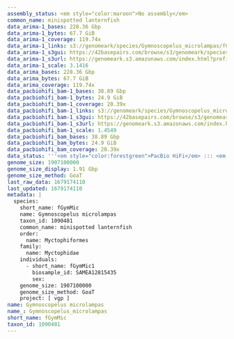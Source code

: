 ```yaml
---
assembly_status: <em style="color:maroon">No assembly</em>
common_name: minispotted lanternfish
data_arima-1_bases: 228.36 Gbp
data_arima-1_bytes: 67.7 GiB
data_arima-1_coverage: 119.74x
data_arima-1_links: s3://genomeark/species/Gymnoscopelus_microlampas/fGymMic1/genomic_data/arima/<br>
data_arima-1_s3gui: https://42basepairs.com/browse/s3/genomeark/species/Gymnoscopelus_microlampas/fGymMic1/genomic_data/arima/
data_arima-1_s3url: https://genomeark.s3.amazonaws.com/index.html?prefix=species/Gymnoscopelus_microlampas/fGymMic1/genomic_data/arima/
data_arima-1_scale: 3.1416
data_arima_bases: 228.36 Gbp
data_arima_bytes: 67.7 GiB
data_arima_coverage: 119.74x
data_pacbiohifi_bam-1_bases: 38.89 Gbp
data_pacbiohifi_bam-1_bytes: 24.9 GiB
data_pacbiohifi_bam-1_coverage: 20.39x
data_pacbiohifi_bam-1_links: s3://genomeark/species/Gymnoscopelus_microlampas/fGymMic1/genomic_data/pacbio_hifi/<br>
data_pacbiohifi_bam-1_s3gui: https://42basepairs.com/browse/s3/genomeark/species/Gymnoscopelus_microlampas/fGymMic1/genomic_data/pacbio_hifi/
data_pacbiohifi_bam-1_s3url: https://genomeark.s3.amazonaws.com/index.html?prefix=species/Gymnoscopelus_microlampas/fGymMic1/genomic_data/pacbio_hifi/
data_pacbiohifi_bam-1_scale: 1.4549
data_pacbiohifi_bam_bases: 38.89 Gbp
data_pacbiohifi_bam_bytes: 24.9 GiB
data_pacbiohifi_bam_coverage: 20.39x
data_status: '''<em style="color:forestgreen">PacBio HiFi</em> ::: <em style="color:forestgreen">Arima</em>'''
genome_size: 1907100000
genome_size_display: 1.91 Gbp
genome_size_method: GoaT
last_raw_data: 1679174110
last_updated: 1679174110
metadata: |
  species:
    short_name: fGymMic
    name: Gymnoscopelus microlampas
    taxon_id: 1090481
    common_name: minispotted lanternfish
    order:
      name: Myctophiformes
    family:
      name: Myctophidae
    individuals:
      - short_name: fGymMic1
        biosample_id: SAMEA12815435
        sex:
    genome_size: 1907100000
    genome_size_method: GoaT
    project: [ vgp ]
name: Gymnoscopelus microlampas
name_: Gymnoscopelus_microlampas
short_name: fGymMic
taxon_id: 1090481
---
```

